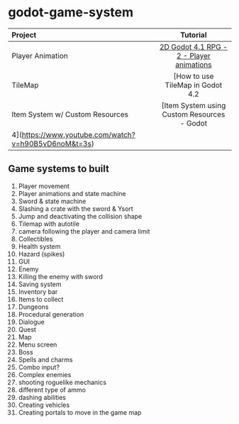 # godot-game-system

| Project           | Tutorial |
| :---------------- | :------: |
| Player Animation | [2D Godot 4.1 RPG - 2 - Player animations](https://www.youtube.com/watch?v=sg9A67SeaQE) |
| TileMap           | [How to use TileMap in Godot 4.2 | Auto Tiles and Animated TileSet](https://www.youtube.com/watch?v=-9jiQGRbE0g) |
| Item System w/ Custom Resources | [Item System using Custom Resources - Godot
4](https://www.youtube.com/watch?v=h90B5vD6noM&t=3s) |

## Game systems to built
1. Player movement
2. Player animations and state machine
3. Sword & state machine
4. Slashing a crate with the sword & Ysort
5. Jump and deactivating the collision shape 
6. Tilemap with autotile
7. camera following the player and camera limit
8. Collectibles
9. Health system
10. Hazard (spikes)
11. GUI
12. Enemy
13. Killing the enemy with sword
14. Saving system
15. Inventory bar
16. Items to collect
17. Dungeons
18. Procedural generation
19. Dialogue
20. Quest
21. Map
22. Menu screen
23. Boss
24. Spells and charms
25. Combo input?
26. Complex enemies
27. shooting roguelike mechanics
28. different type of ammo
29. dashing abilities
30. Creating vehicles
31. Creating portals to move in the game map

